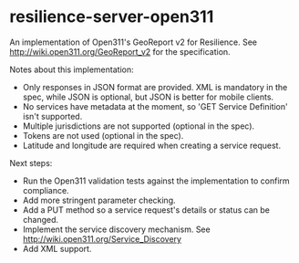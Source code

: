 resilience-server-open311
=========================

An implementation of Open311's GeoReport v2 for Resilience. See http://wiki.open311.org/GeoReport_v2 for the specification.

Notes about this implementation:
* Only responses in JSON format are provided. XML is mandatory in the spec, while JSON is optional, but JSON is better for mobile clients.
* No services have metadata at the moment, so 'GET Service Definition' isn't supported.
* Multiple jurisdictions are not supported (optional in the spec).
* Tokens are not used (optional in the spec).
* Latitude and longitude are required when creating a service request.

Next steps:
* Run the Open311 validation tests against the implementation to confirm compliance.
* Add more stringent parameter checking.
* Add a PUT method so a service request's details or status can be changed.
* Implement the service discovery mechanism. See http://wiki.open311.org/Service_Discovery
* Add XML support.
